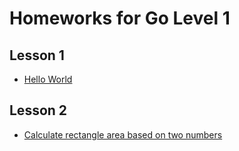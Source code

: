 # Homeworks for Go Level 1
## Lesson 1
* [Hello World](./Lesson1/HelloWorld.go)

## Lesson 2
* [Calculate rectangle area based on two numbers](./Lesson2/1-calculate-rectangle-area.go)